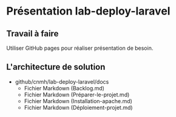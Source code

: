 # Présentation lab-deploy-laravel
## Travail à faire 
Utiliser GitHub pages pour réaliser présentation de besoin.

## L'architecture de solution 
- github/cnmh/lab-deploy-laravel/docs
  - Fichier Markdown (Backlog.md)
  - Fichier Markdown (Préparer-le-projet.md)
  - Fichier Markdown (Installation-apache.md)
  - Fichier Markdown (Déploiement-projet.md)